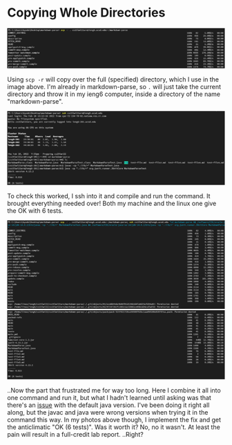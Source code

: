 # Copying Whole Directories

![scp -r](https://raw.githubusercontent.com/kessert/cse15l-lab-reports/main/3_1.PNG)

Using `scp -r` will copy over the full (specified) directory, which I use in the image above. I'm already in markdown-parse, so `.` will just take the current directory and throw it in my ieng6 computer, inside a directory of the name "markdown-parse".


![Running test](https://raw.githubusercontent.com/kessert/cse15l-lab-reports/main/3_2.PNG)

To check this worked, I ssh into it and compile and run the command. It brought everything needed over! Both my machine and the linux one give the OK with 6 tests.


![The command](https://raw.githubusercontent.com/kessert/cse15l-lab-reports/main/3_3.PNG)
![The result](https://raw.githubusercontent.com/kessert/cse15l-lab-reports/main/3_4.PNG)

..Now the part that frustrated me for way too long. Here I combine it all into one command and run it, but what I hadn't learned until asking was that there's an [issue](https://piazza.com/class/kxs0toocqhv4og?cid=354) with the default java version. I've been doing it right all along, but the javac and java were wrong versions when trying it in the command this way. In my photos above though, I implement the fix and get the anticlimatic "OK (6 tests)". Was it worth it? No, no it wasn't. At least the pain will result in a full-credit lab report. ..Right?